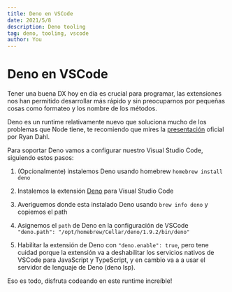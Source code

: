 ```yaml
---
title: Deno en VSCode
date: 2021/5/8
description: Deno tooling
tag: deno, tooling, vscode
author: You
---
```


# Deno en VSCode

Tener una buena DX hoy en día es crucial para programar, las extensiones nos han permitido desarrollar más rápido y sin preocuparnos por pequeñas cosas como formateo y los nombre de los métodos.

Deno es un runtime relativamente nuevo que soluciona mucho de los problemas que Node tiene, te recomiendo que mires la [presentación](https://www.youtube.com/watch?v=M3BM9TB-8yA) oficial por Ryan Dahl.

Para soportar Deno vamos a configurar nuestro Visual Studio Code, siguiendo estos pasos:

1. (Opcionalmente) instalemos Deno usando homebrew `homebrew install deno`

2. Instalemos la extensión [Deno](https://marketplace.visualstudio.com/items?itemName=denoland.vscode-deno) para Visual Studio Code

3. Averiguemos donde esta instalado Deno usando `brew info deno` y copiemos el path

4. Asignemos el `path` de Deno en la configuración de VSCode `"deno.path": "/opt/homebrew/Cellar/deno/1.9.2/bin/deno"`

5. Habilitar la extensión de Deno con `"deno.enable": true`, pero tene cuidad porque la extensión va a deshabilitar los servicios nativos de VSCode para JavaScript y TypeScript, y en cambio va a a usar el servidor de lenguaje de Deno (deno lsp).

Eso es todo, disfruta codeando en este runtime increíble!
